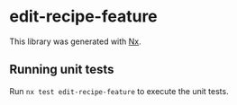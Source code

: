 # edit-recipe-feature

This library was generated with [Nx](https://nx.dev).

## Running unit tests

Run `nx test edit-recipe-feature` to execute the unit tests.

